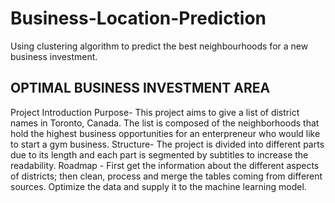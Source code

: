 # Business-Location-Prediction
Using clustering algorithm to predict the best neighbourhoods for a new business investment. 


## OPTIMAL BUSINESS INVESTMENT AREA
Project Introduction
Purpose- This project aims to give a list of district names in Toronto, Canada. The list is composed of the neighborhoods that hold the highest business opportunities for an enterpreneur who would like to start a gym business.
Structure- The project is divided into different parts due to its length and each part is segmented by subtitles to increase the readability.
Roadmap - First get the information about the different aspects of districts; then clean, process and merge the tables coming from different sources. Optimize the data and supply it to the machine learning model.
